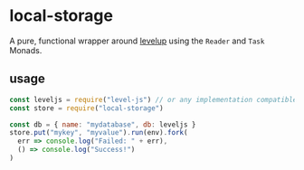 # local-storage

A pure, functional wrapper around [levelup](https://github.com/Level/levelup) using the `Reader` and `Task` Monads.

## usage
```js
const leveljs = require("level-js") // or any implementation compatible with levelup
const store = require("local-storage")

const db = { name: "mydatabase", db: leveljs }
store.put("mykey", "myvalue").run(env).fork(
  err => console.log("Failed: " + err),
  () => console.log("Success!")
)
```
